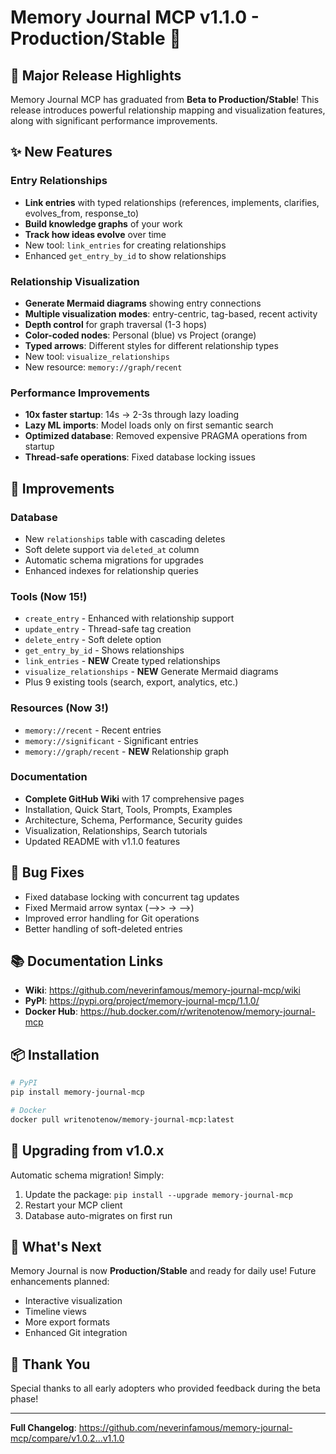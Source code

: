 # Memory Journal MCP v1.1.0 - Production/Stable 🎉

## 🌟 Major Release Highlights

Memory Journal MCP has graduated from **Beta to Production/Stable**! This release introduces powerful relationship mapping and visualization features, along with significant performance improvements.

## ✨ New Features

### Entry Relationships
- **Link entries** with typed relationships (references, implements, clarifies, evolves_from, response_to)
- **Build knowledge graphs** of your work
- **Track how ideas evolve** over time
- New tool: `link_entries` for creating relationships
- Enhanced `get_entry_by_id` to show relationships

### Relationship Visualization
- **Generate Mermaid diagrams** showing entry connections
- **Multiple visualization modes**: entry-centric, tag-based, recent activity
- **Depth control** for graph traversal (1-3 hops)
- **Color-coded nodes**: Personal (blue) vs Project (orange)
- **Typed arrows**: Different styles for different relationship types
- New tool: `visualize_relationships`
- New resource: `memory://graph/recent`

### Performance Improvements
- **10x faster startup**: 14s → 2-3s through lazy loading
- **Lazy ML imports**: Model loads only on first semantic search
- **Optimized database**: Removed expensive PRAGMA operations from startup
- **Thread-safe operations**: Fixed database locking issues

## 🔧 Improvements

### Database
- New `relationships` table with cascading deletes
- Soft delete support via `deleted_at` column
- Automatic schema migrations for upgrades
- Enhanced indexes for relationship queries

### Tools (Now 15!)
- `create_entry` - Enhanced with relationship support
- `update_entry` - Thread-safe tag creation
- `delete_entry` - Soft delete option
- `get_entry_by_id` - Shows relationships
- `link_entries` - **NEW** Create typed relationships
- `visualize_relationships` - **NEW** Generate Mermaid diagrams
- Plus 9 existing tools (search, export, analytics, etc.)

### Resources (Now 3!)
- `memory://recent` - Recent entries
- `memory://significant` - Significant entries
- `memory://graph/recent` - **NEW** Relationship graph

### Documentation
- **Complete GitHub Wiki** with 17 comprehensive pages
- Installation, Quick Start, Tools, Prompts, Examples
- Architecture, Schema, Performance, Security guides
- Visualization, Relationships, Search tutorials
- Updated README with v1.1.0 features

## 🐛 Bug Fixes
- Fixed database locking with concurrent tag updates
- Fixed Mermaid arrow syntax (-->> → -->)
- Improved error handling for Git operations
- Better handling of soft-deleted entries

## 📚 Documentation Links
- **Wiki**: https://github.com/neverinfamous/memory-journal-mcp/wiki
- **PyPI**: https://pypi.org/project/memory-journal-mcp/1.1.0/
- **Docker Hub**: https://hub.docker.com/r/writenotenow/memory-journal-mcp

## 📦 Installation

```bash
# PyPI
pip install memory-journal-mcp

# Docker
docker pull writenotenow/memory-journal-mcp:latest
```

## 🔄 Upgrading from v1.0.x

Automatic schema migration! Simply:
1. Update the package: `pip install --upgrade memory-journal-mcp`
2. Restart your MCP client
3. Database auto-migrates on first run

## 🎯 What's Next

Memory Journal is now **Production/Stable** and ready for daily use! Future enhancements planned:
- Interactive visualization
- Timeline views
- More export formats
- Enhanced Git integration

## 👏 Thank You

Special thanks to all early adopters who provided feedback during the beta phase!

---

**Full Changelog**: https://github.com/neverinfamous/memory-journal-mcp/compare/v1.0.2...v1.1.0

